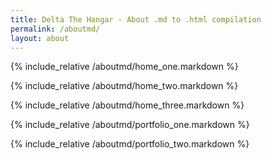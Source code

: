 ```yaml
---
title: Delta The Hangar - About .md to .html compilation
permalink: /aboutmd/
layout: about
---
```


{% include_relative /aboutmd/home_one.markdown %}

{% include_relative /aboutmd/home_two.markdown %}

{% include_relative /aboutmd/home_three.markdown %}

{% include_relative /aboutmd/portfolio_one.markdown %}

{% include_relative /aboutmd/portfolio_two.markdown %}